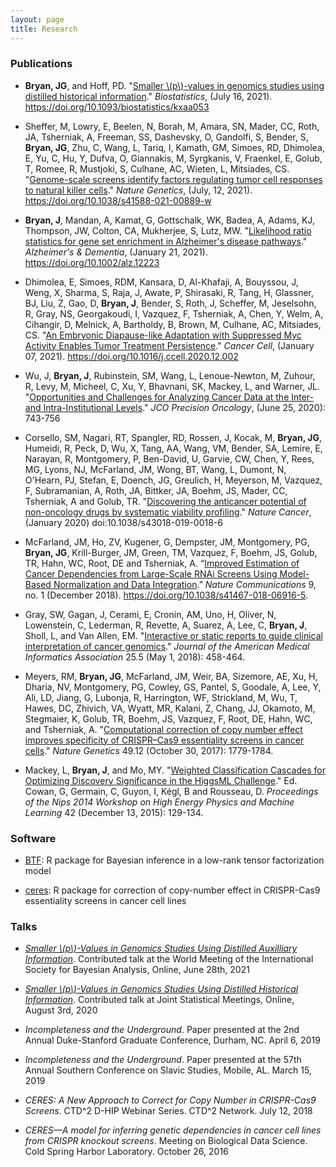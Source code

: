 ```yaml
---
layout: page
title: Research
---
```


### Publications

- **Bryan, JG**, and Hoff, PD. "[Smaller \\(p\\)-values in genomics studies using distilled historical information](https://urldefense.com/v3/__http://track.smtpsendmail.com/9032119/c?p=BS51oA2XPTHgL-9RG1d5r0zXlAZtcT4umbXULOLFVe_gmu4cT3D0VVu6L_ZanqTQ3N8950GHm_r_Ozagw3FlhJL6K6h0ljXXJgHx6nXzJZ7A9CCTY6QXs9X3xAfjR8DeFDTVPnHld77sgDgjA6m2I52Blbd1ndN_1k6D27reyFAKVWmz_3wM3Z3NZVAllWGyBKuF2izAKr9bIkm_bS-eM_XE2Bz_3CdX1qxq2m3fWn5OdhIKnNleay-fhj8MjMkmGCaDazrIf_OGsobVQnu5mNSQKmlwvHnWDjeu9YjOYkY=__;!!OToaGQ!-nObcvGGcBHm-APcKv-j6jsCtN8IfKaUrhdKxUg8NCbAFl8C0XPW2vB8UEQp4fD7wBk$)." *Biostatistics*, (July 16, 2021). https://doi.org/10.1093/biostatistics/kxaa053

- Sheffer, M, Lowry, E, Beelen, N, Borah, M, Amara, SN, Mader, CC, Roth, JA, Tsherniak, A, Freeman, SS, Dashevsky, O, Gandolfi, S, Bender, S, **Bryan, JG**, Zhu, C, Wang, L, Tariq, I, Kamath, GM, Simoes, RD, Dhimolea, E, Yu, C, Hu, Y, Dufva, O, Giannakis, M, Syrgkanis, V, Fraenkel, E, Golub, T, Romee, R, Mustjoki, S, Culhane, AC, Wieten, L, Mitsiades, CS. "[Genome-scale screens identify factors regulating tumor cell responses to natural killer cells](https://www.nature.com/articles/s41588-021-00889-w)." *Nature Genetics*, (July, 12, 2021). https://doi.org/10.1038/s41588-021-00889-w

- **Bryan, J**, Mandan, A, Kamat, G, Gottschalk, WK, Badea, A, Adams, KJ, Thompson, JW, Colton, CA, Mukherjee, S, Lutz, MW. "[Likelihood ratio statistics for gene set enrichment in Alzheimer's disease pathways](https://alz-journals.onlinelibrary.wiley.com/doi/full/10.1002/alz.12223)." *Alzheimer's & Dementia*, (January 21, 2021). https://doi.org/10.1002/alz.12223

- Dhimolea, E, Simoes, RDM, Kansara, D, Al-Khafaji, A, Bouyssou, J, Weng, X, Sharma, S, Raja, J, Awate, P, Shirasaki, R, Tang, H, Glassner, BJ, Liu, Z, Gao, D, **Bryan, J**, Bender, S, Roth, J, Scheffer, M, Jeselsohn, R, Gray, NS, Georgakoudi, I, Vazquez, F, Tsherniak, A, Chen, Y, Welm, A, Cihangir, D, Melnick, A, Bartholdy, B, Brown, M, Culhane, AC, Mitsiades, CS. "[An Embryonic Diapause-like Adaptation with Suppressed Myc Activity Enables Tumor Treatment Persistence](https://www.cell.com/cancer-cell/fulltext/S1535-6108(20)30609-7)." *Cancer Cell*, (January 07, 2021). https://doi.org/10.1016/j.ccell.2020.12.002

- Wu, J, **Bryan, J**, Rubinstein, SM, Wang, L, Lenoue-Newton, M, Zuhour, R, Levy, M, Micheel, C, Xu, Y, Bhavnani, SK, Mackey, L, and Warner, JL. "[Opportunities and Challenges for Analyzing Cancer Data at the Inter- and Intra-Institutional Levels](https://ascopubs.org/doi/abs/10.1200/PO.19.00394)."
*JCO Precision Oncology*, (June 25, 2020): 743-756 

- Corsello, SM, Nagari, RT, Spangler, RD, Rossen, J, Kocak, M, **Bryan, JG**, Humeidi, R, Peck, D, Wu, X, Tang, AA, Wang, VM, Bender, SA, Lemire, E, Narayan, R, Montgomery, P, Ben-David, U, Garvie, CW, Chen, Y, Rees, MG, Lyons, NJ, McFarland, JM, Wong, BT, Wang, L, Dumont, N, O'Hearn, PJ, Stefan, E, Doench, JG, Greulich, H, Meyerson, M, Vazquez, F, Subramanian, A, Roth, JA, Bittker, JA, Boehm, JS, Mader, CC, Tsherniak, A and Golub, TR. "[Discovering the anticancer potential of non-oncology drugs by systematic viability profiling](https://www.nature.com/articles/s43018-019-0018-6)." *Nature Cancer*, (January 2020) doi:10.1038/s43018-019-0018-6

- McFarland, JM, Ho, ZV, Kugener, G, Dempster, JM, Montgomery, PG, **Bryan, JG**, Krill-Burger, JM, Green, TM, Vazquez, F, Boehm, JS, Golub, TR, Hahn, WC, Root, DE and Tsherniak, A. “[Improved Estimation of Cancer Dependencies from Large-Scale RNAi Screens Using Model-Based Normalization and Data Integration](https://www.nature.com/articles/s41467-018-06916-5).” *Nature Communications* 9, no. 1 (December 2018). https://doi.org/10.1038/s41467-018-06916-5.

- Gray, SW, Gagan, J, Cerami, E, Cronin, AM, Uno, H, Oliver, N, Lowenstein, C, Lederman, R, Revette, A, Suarez, A, Lee, C, **Bryan, J**, Sholl, L, and Van Allen, EM. "[Interactive or static reports to guide clinical interpretation of cancer genomics](https://academic.oup.com/jamia/article/25/5/458/4791826)." *Journal of the American Medical Informatics Association* 25.5 (May 1, 2018): 458-464.

- Meyers, RM, **Bryan, JG**, McFarland, JM, Weir, BA, Sizemore, AE, Xu, H, Dharia, NV, Montgomery, PG, Cowley, GS, Pantel, S, Goodale, A, Lee, Y, Ali, LD, Jiang, G, Lubonja, R, Harrington, WF, Strickland, M, Wu, T, Hawes, DC, Zhivich, VA, Wyatt, MR, Kalani, Z, Chang, JJ, Okamoto, M, Stegmaier, K, Golub, TR, Boehm, JS, Vazquez, F, Root, DE, Hahn, WC, and Tsherniak, A. "[Computational correction of copy number effect improves specificity of CRISPR–Cas9 essentiality screens in cancer cells](https://www.nature.com/articles/ng.3984)." *Nature Genetics* 49.12 (October 30, 2017): 1779-1784.

- Mackey, L, **Bryan, J**, and Mo, MY. "[Weighted Classification Cascades for Optimizing Discovery Significance in the HiggsML Challenge](http://proceedings.mlr.press/v42/mack14.html)." Ed. Cowan, G, Germain, C, Guyon, I, Kégl, B and Rousseau, D. *Proceedings of the Nips 2014 Workshop on High Energy Physics and Machine Learning* 42 (December 13, 2015): 129-134.

### Software

- [BTF](https://github.com/j-g-b/BTF): R package for Bayesian inference in a low-rank tensor factorization model

- [ceres](https://github.com/cancerdatasci/ceres): R package for correction of copy-number effect in CRISPR-Cas9 essentiality screens in cancer cell lines

### Talks

- [*Smaller \\(p\\)-Values in Genomics Studies Using Distilled Auxilliary Information*](/assets/misc/smaller_p_values_in_genomics_studies_pres.pdf). Contributed talk at the World Meeting of the International Society for Bayesian Analysis, Online, June 28th, 2021

- [*Smaller \\(p\\)-Values in Genomics Studies Using Distilled Historical Information*](/assets/misc/smaller_p_values_in_genomics_studies_pres.pdf). Contributed talk at Joint Statistical Meetings, Online, August 3rd, 2020

- *Incompleteness and the Underground*. Paper presented at the 2nd Annual Duke-Stanford Graduate Conference, Durham, NC. April 6, 2019

- *Incompleteness and the Underground*. Paper presented at the 57th Annual Southern Conference on Slavic Studies, Mobile, AL. March 15, 2019

- *CERES: A New Approach to Correct for Copy Number in CRISPR-Cas9 Screens*. CTD^2 D-HIP Webinar Series. CTD^2 Network. July 12, 2018

- *CERES—A model for inferring genetic dependencies in cancer cell lines from CRISPR knockout screens*. Meeting on Biological Data Science. Cold Spring Harbor Laboratory. October 26, 2016